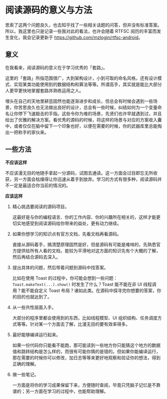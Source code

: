 # 阅读源码的意义与方法

思索了这两个问题良久，也去知乎找了一些相关话题的问答，但并没有标准答案。所以，我这里也只是记录一些我对此的看法，也许会随着 RTFSC 阅历的丰富而发生变化，我会记录更新于 <https://github.com/mzlogin/rtfsc-android>。

## 意义

在我看来，阅读源码的意义在于学习优秀的「套路」。

这里的「套路」所指范围很广，大到架构设计，小到可取的命名风格，还有设计模式、实现某类功能使用到的数据结构和算法等等。所谓高手，其实就是能比大部分人更早更快地掌握套路并熟练运用之人。

埋头在自己的天地里耕芸固然也能逐渐进步和成长，但总会有时候会遇到一些场景，你苦思良久也无法做出良好的设计，总会有一些时候，纠结如何为一个变量命名让你停下飞速敲击的手指。这些令你为难的场景，先贤们也许早就遇到过，并且给出了优雅的解决方案。看优秀的源码的时候，将这样的场景与对应的方案收入囊中，或者仅仅在脑中留下一个印象也好，以便在需要的时候，你的武器库里总能掏出一把称手的家伙来。

## 一些方法

**不应该这样**

不应该漫无目的地随手拿起一分源码，试图去通读。这一方面会过目即忘无所收获，另一方面会枯燥得让你迅速从着手到放弃。学习的方式有很多种，阅读源码并不一定是最适合你当前的情况的。

**应该这样**

1. 精心挑选要阅读的源码项目。

    这最好是与你的编程语言、你的工作内容、你的兴趣所在相关的，这样才能更切实地感受到阅读源码给你带来的益处，更有动力继续。

2. 如果你想学习的知识点有官方文档，先看文档再看源码。

    直接从源码着手，搞清楚原理固然是好，但是源码有可能是难啃的，先熟悉官方提供给所有人看的文档，能较为平滑地对这方面的知识先有个大概的了解，然后再结合源码去深入。

3. 提出具体的问题，然后带着问题到源码中找答案。

    比如在使用 Toast 的过程中，你可能会想到一些问题：`Toast.makeText(...).show()` 时发生了什么？Toast 能不能在非 UI 线程调用？能不能自定义 Toast 布局？诸如此类。在源码中探寻完你想要的答案，你的目的也就达到了。

4. 从一些共性层面入手。

    大部分的程序里都会使用到的东西，比如线程模型、UI 组织结构、任务调度方式等等。针对某一个方面去了解，比漫无目的要有效率得多。

5. 最好能够编译运行起来。

    如果一份代码你只能看不能跑，那可能读到一些地方你只能猜这个地方的数据值和跳转结构是怎么样的，而很有可能你猜的是错的。但如果你能编译运行，那在需要的时候你可以修改，加日志等等来更好地观察和验证你的想法，得到正确的理解。

6. 做一些笔记。

    一方面是将你的学习成果保留下来，方便随时查阅，毕竟只凭脑子记忆是不靠谱的；另一方面在学习的过程中，也能帮助理解。
